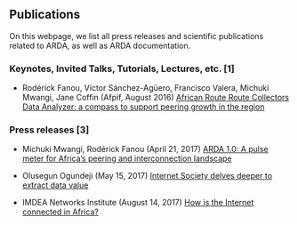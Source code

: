## Publications

On this webpage, we list all press releases and scientific publications related to ARDA, as well as ARDA documentation.

### Keynotes, Invited Talks, Tutorials, Lectures, etc. [1]

* Rodérick Fanou, Víctor Sánchez-Agüero, Francisco Valera, Michuki Mwangi, Jane Coffin (Afpif, August 2016) 
[African Route Route Collectors Data Analyzer: a compass to support peering growth in the region](https://livestream.com/internetsociety/AfPIF2016/videos/134666678)

### Press releases [3]

* Michuki Mwangi, Rodérick Fanou (April 21, 2017) 
[ARDA 1.0: A pulse meter for Africa’s peering and interconnection landscape](https://www.internetsociety.org/blog/2017/04/arda-1-0-a-pulse-meter-for-africas-peering-and-interconnection-landscape/)

* Olusegun Ogundeji (May 15, 2017) 
[Internet Society delves deeper to extract data value](http://www.itwebafrica.com/enterprise/505-africa/237849-internet-society-delves-deeper-to-extract-data-value)

* IMDEA Networks Institute (August 14, 2017)
[How is the Internet connected in Africa?](https://www.networks.imdea.org/whats-new/news/2017/how-internet-connected-africa)
